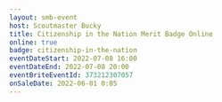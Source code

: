 ```yaml
---
layout: smb-event
host: Scoutmaster Bucky
title: Citizenship in the Nation Merit Badge Online
online: true
badge: citizenship-in-the-nation
eventDateStart: 2022-07-08 16:00
eventDateEnd: 2022-07-08 20:00
eventBriteEventId: 373212307057
onSaleDate: 2022-06-01 0:05
---
```


